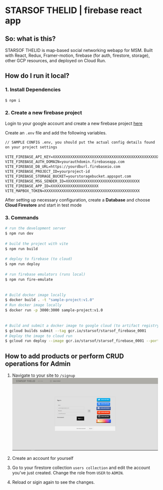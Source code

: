 # STARSOF THELID | firebase react app
## So: what is this?
STARSOF THELID is map-based social networking webapp for MSM. Built with React, Redux, Framer-motion, firebase (for auth, firestore, storage), other GCP resources, and deployed on Cloud Run.

## How do I run it local?

### 1. Install Dependencies
```sh
$ npm i
```

### 2. Create a new firebase project
Login to your google account and create a new firebase project [here](https://console.firebase.google.com/u/0/)

Create an `.env` file and add the following variables.

```
// SAMPLE CONFIG .env, you should put the actual config details found on your project settings

VITE_FIREBASE_API_KEY=XXXXXXXXXXXXXXXXXXXXXXXXXXXXXXXXXXXXXXXXXXXXXXXXXX
VITE_FIREBASE_AUTH_DOMAIN=yourauthdomin.firebaseapp.com
VITE_FIREBASE_DB_URL=https://yourdburl.firebaseio.com
VITE_FIREBASE_PROJECT_ID=yourproject-id
VITE_FIREBASE_STORAGE_BUCKET=yourstoragebucket.appspot.com
VITE_FIREBASE_MSG_SENDER_ID=XXXXXXXXXXXXXXXXXXXXXXXXXXXXXXXXXX
VITE_FIREBASE_APP_ID=XXXXXXXXXXXXXXXXXXXXXX
VITE_MAPBOX_TOKEN=XXXXXXXXXXXXXXXXXXXXXXXXXXXXXXXXXXXXXXXXXXXX
``` 

After setting up necessary configuration,
create a **Database** and choose **Cloud Firestore** and start in test mode

### 3. Commands
```sh 
# run the development server
$ npm run dev

# build the project with vite
$ npm run build

# deploy to firebase (to cloud)
$ npm run deploy

# run firebase emulators (runs local)
$ npm run fire-emulate


# Build docker image locally
$ docker build . -t "sample-project:v1.0"
# Run docker image locally
$ docker run -p 3000:3000 sample-project:v1.0


# Build and submit a docker image to google cloud (to artifact registry)
$ gcloud builds submit --tag gcr.io/starsof/starsof_firebase_0001
# Deploy the image to cloud run
$ gcloud run deploy --image gcr.io/starsof/starsof_firebase_0001 --port=3000


```

## How to add products or perform CRUD operations for Admin
1. Navigate to your site to `/signup`
![alt text](src\images\screenshots_of_ui\login.PNG "login old")



2. Create an account for yourself
3. Go to your firestore collection `users collection` and edit the account you've just created. Change the role from `USER` to `ADMIN`.
4. Reload or sigin again to see the changes. 
<!-- 
**Firebase Admin to be integrated soon**

## Features

* Admin CRUD operations
* Firebase authentication
* Firebase auth provider authentication
* Account creation and edit




 -->
<!-- 


#VS Code Cloud Code, run Cloud Run locally for debug
#To login in to gcloud for local testing:

#gcloud auth application-default login -->